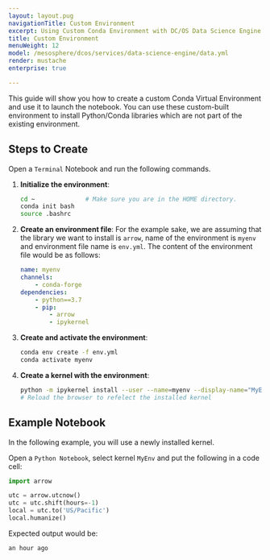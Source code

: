 ```yaml
---
layout: layout.pug
navigationTitle: Custom Environment
excerpt: Using Custom Conda Environment with DC/OS Data Science Engine
title: Custom Environment
menuWeight: 12
model: /mesosphere/dcos/services/data-science-engine/data.yml
render: mustache
enterprise: true

---
```


This guide will show you how to create a custom Conda Virtual Environment and use it to launch the notebook. You can use these custom-built environment to install Python/Conda libraries which are not part of the existing environment.

## Steps to Create

Open a `Terminal` Notebook and run the following commands.

1. **Initialize the environment**:
    
    ```bash
    cd ~              # Make sure you are in the HOME directory.
    conda init bash
    source .bashrc
    ```

1. **Create an environment file**:
    For the example sake, we are assuming that the library we want to install is `arrow`, name of the environment is `myenv` and environment file name is `env.yml`. The content of the environment file would be as follows:

    ```yml
    name: myenv
    channels:
        - conda-forge
    dependencies:
        - python==3.7
        - pip:
            - arrow
            - ipykernel
    ```

1. **Create and activate the environment**:

    ```bash
    conda env create -f env.yml
    conda activate myenv
    ```

1. **Create a kernel with the environment**:

    ```bash
    python -m ipykernel install --user --name=myenv --display-name="MyEnv"
    # Reload the browser to refelect the installed kernel
    ```

## Example Notebook

In the following example, you will use a newly installed kernel.

Open a `Python Notebook`, select kernel `MyEnv` and put the following in a code cell:

```python
import arrow

utc = arrow.utcnow()
utc = utc.shift(hours=-1)
local = utc.to('US/Pacific')
local.humanize()
```

Expected output would be:

```text
an hour ago
```
